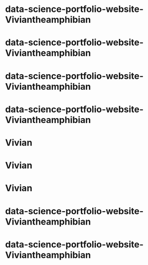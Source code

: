 # data-science-portfolio-website-Viviantheamphibian
# data-science-portfolio-website-Viviantheamphibian
# data-science-portfolio-website-Viviantheamphibian
# data-science-portfolio-website-Viviantheamphibian
# Vivian
# Vivian
# Vivian
# data-science-portfolio-website-Viviantheamphibian
# data-science-portfolio-website-Viviantheamphibian
